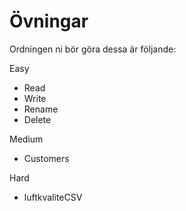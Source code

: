 # Övningar

Ordningen ni bör göra dessa är följande:

Easy
- Read
- Write
- Rename
- Delete 

Medium
- Customers

Hard
- luftkvaliteCSV
